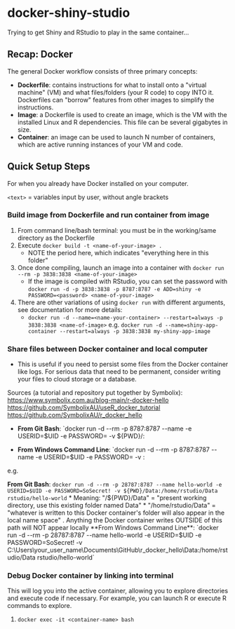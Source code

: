 # docker-shiny-studio
Trying to get Shiny and RStudio to play in the same container...

## Recap: Docker

The general Docker workflow consists of three primary concepts: 

* **Dockerfile**: contains instructions for what to install onto a "virtual machine" (VM) and what files/folders (your R code) to copy INTO it. Dockerfiles can "borrow" features from other images to simplify the instructions. 
* **Image**: a Dockerfile is used to create an image, which is the VM with the installed Linux and R dependencies. This file can be several gigabytes in size.
* **Container**: an image can be used to launch N number of containers, which are active running instances of your VM and code. 

## Quick Setup Steps

For when you already have Docker installed on your computer. 

`<text>` = variables input by user, without angle brackets

### Build image from Dockerfile and run container from image

1. From command line/bash terminal: you must be in the working/same directory as the Dockerfile
2. Execute `docker build -t <name-of-your-image> .` 
    * NOTE the period here, which indicates "everything here in this folder"
3. Once done compiling, launch an image into a container with `docker run --rm -p 3838:3838 <name-of-your-image>`
    * If the image is compiled with RStudio, you can set the password with `docker run -d -p 3838:3838 -p 8787:8787 -e ADD=shiny -e PASSWORD=<password> <name-of-your-image>`
4. There are other variations of using `docker run` with different arguments, see documentation for more details:
    * `docker run -d --name=<name-your-container> --restart=always -p 3838:3838 <name-of-image>` e.g. `docker run -d --name=shiny-app-container --restart=always -p 3838:3838 my-shiny-app-image`
	
### Share files between Docker container and local computer

* This is useful if you need to persist some files from the Docker container like logs. For serious data that need to be permanent, consider writing your files to cloud storage or a database.

Sources (a tutorial and repository put together by Symbolix): https://www.symbolix.com.au/blog-main/r-docker-hello
https://github.com/SymbolixAU/useR_docker_tutorial
https://github.com/SymbolixAU/r_docker_hello

* __From Git Bash__: `docker run -d --rm -p 8787:8787 --name <container-name> -e USERID=$UID -e PASSWORD=<password> -v ${PWD}/<relative-local-folder-path>:<defined-container-file-path> <image-name>

* **From Windows Command Line**: `docker run -d --rm -p 8787:8787 --name <container-name> -e USERID=$UID -e PASSWORD=<password> -v <absolute-file-path>:<defined-container-file-path> <image-name>

e.g. 

**From Git Bash**: `docker run -d --rm -p 28787:8787 --name hello-world -e USERID=$UID -e PASSWORD=SoSecret! -v ${PWD}/Data:/home/rstudio/Data rstudio/hello-world`
    * Meaning: "/${PWD}/Data" = "present working directory, use this existing folder named Data"
	* "/home/rstudio/Data" = "whatever is written to this Docker container's folder will also appear in the local name space" . Anything the Docker container writes OUTSIDE of this path will NOT appear locally
**From Windows Command Line**: `docker run -d --rm -p 28787:8787 --name hello-world -e USERID=$UID -e PASSWORD=SoSecret! -v C:\Users\your_user_name\Documents\GitHub\r_docker_hello\Data:/home/rstudio/Data rstudio/hello-world`

### Debug Docker container by linking into terminal

This will log you into the active container, allowing you to explore directories and execute code if necessary. For example, you can launch R or execute R commands to explore. 

1. `docker exec -it <container-name> bash`	